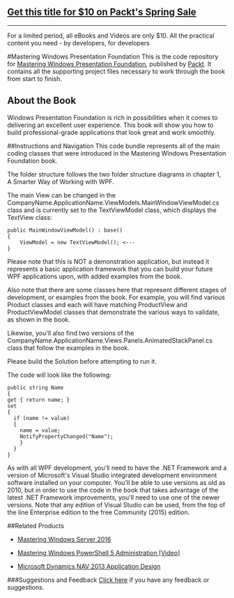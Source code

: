 ## [Get this title for $10 on Packt's Spring Sale](https://www.packt.com/B05291?utm_source=github&utm_medium=packt-github-repo&utm_campaign=spring_10_dollar_2022)
-----
For a limited period, all eBooks and Videos are only $10. All the practical content you need \- by developers, for developers

#Mastering Windows Presentation Foundation
This is the code repository for [Mastering Windows Presentation Foundation](https://www.packtpub.com/application-development/mastering-windows-presentation-foundation?utm_source=github&utm_medium=repository&utm_campaign=9781785883002), published by [Packt](https://www.packtpub.com/?utm_source=github). It contains all the supporting project files necessary to work through the book from start to finish.
## About the Book
Windows Presentation Foundation is rich in possibilities when it comes to delivering an excellent user experience. This book will show you how to build professional-grade applications that look great and work smoothly.

##Instructions and Navigation
This code bundle represents all of the main coding classes that were introduced in the Mastering Windows Presentation Foundation book.

The folder structure follows the two folder structure diagrams in chapter 1, A Smarter Way of Working with WPF.

The main View can be changed in the CompanyName.ApplicationName.ViewModels.MainWindowViewModel.cs class and is currently set to the TextViewModel class, which displays the TextView class:

    public MainWindowViewModel() : base()
    {
        ViewModel = new TextViewModel(); <---
    }

Please note that this is NOT a demonstration application, but instead it represents a basic application framework that you can build your future WPF applications upon, with added examples from the book.

Also note that there are some classes here that represent different stages of development, or examples from the book. For example, you will find various Product classes and each will have matching ProductView and ProductViewModel classes that demonstrate the various ways to validate, as shown in the book.

Likewise, you'll also find two versions of the CompanyName.ApplicationName.Views.Panels.AnimatedStackPanel.cs class that follow the examples in the book.

Please build the Solution before attempting to run it.

The code will look like the following:
```
public string Name
{
get { return name; }
set
{
  if (name != value)
  {
    name = value;
    NotifyPropertyChanged("Name");
    }
  }
}
```

As with all WPF development, you'll need to have the .NET Framework and a version of
Microsoft's Visual Studio integrated development environment software installed on your
computer.
You'll be able to use versions as old as 2010, but in order to use the code in the book that
takes advantage of the latest .NET Framework improvements, you'll need to use one of the
newer versions. Note that any edition of Visual Studio can be used, from the top of the line
Enterprise edition to the free Community (2015) edition.

##Related Products
* [Mastering Windows Server 2016](https://www.packtpub.com/networking-and-servers/mastering-windows-server-2016?utm_source=github&utm_medium=repository&utm_campaign=9781785888908)

* [Mastering Windows PowerShell 5 Administration [Video]](https://www.packtpub.com/networking-and-servers/mastering-windows-powershell-5-administration-video?utm_source=github&utm_medium=repository&utm_campaign=9781786467980)

* [Microsoft Dynamics NAV 2013 Application Design](https://www.packtpub.com/application-development/microsoft-dynamics-nav-2013-application-design?utm_source=github&utm_medium=repository&utm_campaign=9781782170365)

###Suggestions and Feedback
[Click here](https://docs.google.com/forms/d/e/1FAIpQLSe5qwunkGf6PUvzPirPDtuy1Du5Rlzew23UBp2S-P3wB-GcwQ/viewform) if you have any feedback or suggestions.
